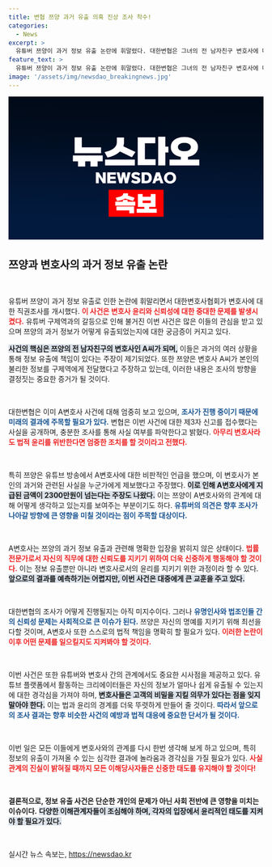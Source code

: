 ```yaml
---
title: 변협 쯔양 과거 유출 의혹 진상 조사 착수!
categories:
  - News
excerpt: >
  유튜버 쯔양이 과거 정보 유출 논란에 휘말렸다. 대한변협은 그녀의 전 남자친구 변호사에 대한 조사를 시작하며 사건의 전말이 주목받고 있다. 클릭하면 진실의 조각을 만날 수 있다!
feature_text: >
  유튜버 쯔양이 과거 정보 유출 논란에 휘말렸다. 대한변협은 그녀의 전 남자친구 변호사에 대한 조사를 시작하며 사건의 전말이 주목받고 있다. 클릭하면 진실의 조각을 만날 수 있다!
image: '/assets/img/newsdao_breakingnews.jpg'
---
```


<p><img src="/assets/img/newsdao_breakingnews.jpg" alt="cryptoinkorea 속보" /></p>

<h2 data-ke-size="size26">쯔양과 변호사의 과거 정보 유출 논란</h2>

<p data-ke-size="size16">&nbsp;</p>

<p>유튜버 쯔양이 과거 정보 유출로 인한 논란에 휘말리면서 대한변호사협회가 변호사에 대한 직권조사를 개시했다. <b><span style="color: #ee2323;">이 사건은 변호사 윤리와 신뢰성에 대한 중대한 문제를 발생시켰다.</span></b> 유튜버 구제역과의 갈등으로 인해 불거진 이번 사건은 많은 이들의 관심을 받고 있으며 쯔양의 과거 정보가 어떻게 유출되었는지에 대한 궁금증이 커지고 있다.</p>

<p><b><span style="background-color: #21538527;">사건의 핵심은 쯔양의 전 남자친구의 변호사인 A씨가 되며,</span></b> 이들은 과거의 여러 상황을 통해 정보 유출에 책임이 있다는 주장이 제기되었다. 또한 쯔양은 변호사 A씨가 본인의 불리한 정보를 구제역에게 전달했다고 주장하고 있는데, 이러한 내용은 조사의 방향을 결정짓는 중요한 증거가 될 것이다.</p>

<p data-ke-size="size16">&nbsp;</p>

<p>대한변협은 이미 A변호사 사건에 대해 엄중히 보고 있으며, <b><span style="color: #1a5490;">조사가 진행 중이기 때문에 미래의 결과에 주목할 필요가 있다.</span></b> 변협은 이번 사건에 대한 제3자 신고를 접수했다는 사실을 공개하며, 충분한 조사를 통해 사실 여부를 파악한다고 밝혔다. <b><span style="color: #ee2323;">아무리 변호사라도 법적 윤리를 위반한다면 엄중한 조치를 할 것이라고 전했다.</span></b></p>

<p data-ke-size="size16">&nbsp;</p>

<p>특히 쯔양은 유튜브 방송에서 A변호사에 대한 비판적인 언급을 했으며, 이 변호사가 본인의 과거와 관련된 사실을 누군가에게 제보했다고 주장했다. <b><span style="background-color: #21538527;">이로 인해 A변호사에게 지급된 금액이 2300만원이 넘는다는 주장도 나왔다.</span></b> 이는 쯔양이 A변호사와의 관계에 대해 어떻게 생각하고 있는지를 보여주는 부분이기도 하다. <b><span style="color: #1a5490;">유튜버의 의견은 향후 조사가 나아갈 방향에 큰 영향을 미칠 것이라는 점이 주목할 대상이다.</span></b></p>

<p data-ke-size="size16">&nbsp;</p>

<p>A변호사는 쯔양의 과거 정보 유출과 관련해 명확한 입장을 밝히지 않은 상태이다. <b><span style="color: #ee2323;">법률 전문가로서 자신의 직무에 대한 신뢰도를 지키기 위하여 더욱 신중하게 행동해야 할 것이다.</span></b> 이는 정보 유출뿐만 아니라 변호사로서의 윤리를 지키기 위한 과정이라 할 수 있다. <b><span style="background-color: #21538527;">앞으로의 결과를 예측하기는 어렵지만, 이번 사건은 대중에게 큰 교훈을 주고 있다.</span></b></p>

<p data-ke-size="size16">&nbsp;</p>

<p>대한변협의 조사가 어떻게 진행될지는 아직 미지수이다. 그러나 <b><span style="color: #1a5490;">유명인사와 법조인들 간의 신뢰성 문제는 사회적으로 큰 이슈가 된다.</span></b> 쯔양은 자신의 명예를 지키기 위해 최선을 다할 것이며, A변호사 또한 스스로의 법적 책임을 명확히 할 필요가 있다. <b><span style="color: #ee2323;">이러한 논란이 이후 어떤 문제를 일으킬지도 지켜봐야 할 것이다.</span></b></p>

<p data-ke-size="size16">&nbsp;</p>

<p>이번 사건은 또한 유튜버와 변호사 간의 관계에서도 중요한 시사점을 제공하고 있다. 유튜브 플랫폼에서 활동하는 크리에이터들은 자신의 정보가 얼마나 쉽게 유출될 수 있는지에 대한 경각심을 가져야 하며, <b><span style="background-color: #21538527;">변호사들은 고객의 비밀을 지킬 의무가 있다는 점을 잊지 말아야 한다.</span></b> 이는 법과 윤리의 경계를 더욱 뚜렷하게 만들어 줄 것이다. <b><span style="color: #1a5490;">따라서 앞으로의 조사 결과는 향후 비슷한 사건의 예방과 법적 대응에 중요한 단서가 될 것이다.</span></b></p>

<p data-ke-size="size16">&nbsp;</p>

<p>이번 일은 모든 이들에게 변호사와의 관계를 다시 한번 생각해 보게 하고 있으며, 특히 정보의 유출이 가져올 수 있는 심각한 결과에 놀라움과 경각심을 가질 필요가 있다.  <b><span style="color: #ee2323;">사실관계의 진실이 밝혀질 때까지 모든 이해당사자들은 신중한 태도를 유지해야 할 것이다!</span></b> </p>

<p data-ke-size="size16">&nbsp;</p>

<p><b>결론적으로, 정보 유출 사건은 단순한 개인의 문제가 아닌 사회 전반에 큰 영향을 미치는 이슈이다.</b> <b><span style="background-color: #21538527;">다양한 이해관계자들이 조심해야 하며, 각자의 입장에서 윤리적인 태도를 지켜야 할 필요가 있다.</span></b> </p>

<p data-ke-size="size16">&nbsp;</p>
실시간 뉴스 속보는, <a href="https://newsdao.kr" rel="dofollow">https://newsdao.kr</a>


